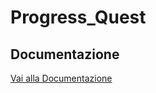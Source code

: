 # Progress_Quest
## Documentazione  
[Vai alla Documentazione](https://horri-kalile.github.io/Progress_Quest/)
